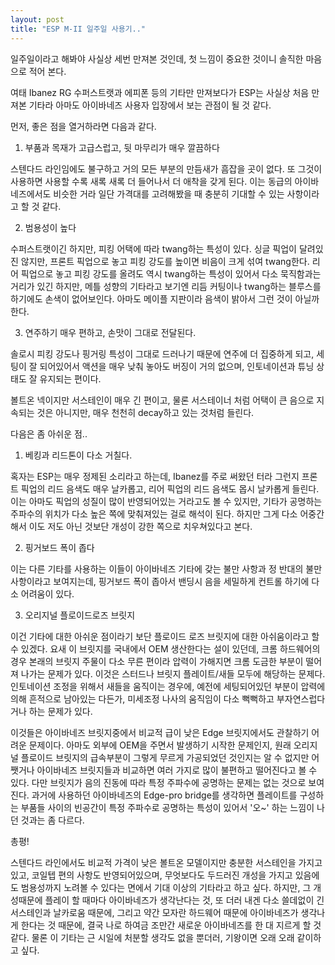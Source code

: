 ```yaml
---
layout: post
title: "ESP M-II 일주일 사용기.."
---
```


일주일이라고 해봐야 사실상 세번 만져본 것인데, 첫 느낌이 중요한 것이니 솔직한 마음으로 적어 본다.

여태 Ibanez RG 수퍼스트랫과 에피폰 등의 기타만 만져보다가 ESP는 사실상 처음 만져본 기타라 아마도 아이바네즈 사용자 입장에서 보는 관점이 될 것 같다. 

먼저, 좋은 점을 열거하라면 다음과 같다.

1) 부품과 목재가 고급스럽고, 뒷 마무리가 매우 깔끔하다

스텐다드 라인임에도 불구하고 거의 모든 부분의 만듬새가 흠잡을 곳이 없다. 또 그것이 사용하면 사용할 수록 새록 새록 더 들어나서 더 애착을 갖게 된다. 이는 동급의 아이바네즈에서도 비슷한 거라 일단 가격대를 고려해봤을 때 충분히 기대할 수 있는 사항이라고 할 것 같다.

2) 범용성이 높다

수퍼스트랫이긴 하지만, 피킹 어택에 따라 twang하는 특성이 있다. 싱글 픽업이 달려있진 않지만, 프론트 픽업으로 놓고 피킹 강도를 높이면 비음이 크게 섞여 twang한다. 리어 픽업으로 놓고 피킹 강도를 올려도 역시 twang하는 특성이 있어서 다소 묵직함과는 거리가 있긴 하지만, 메틀 성향의 기타라고 보기엔 리듬 커팅이나 twang하는 블루스를 하기에도 손색이 없어보인다. 아마도 메이플 지판이라 음색이 밝아서 그런 것이 아닐까 한다.

3) 연주하기 매우 편하고, 손맛이 그대로 전달된다.

솔로시 피킹 강도나 핑거링 특성이 그대로 드러나기 때문에 연주에 더 집중하게 되고, 세팅이 잘 되어있어서 액션을 매우 낮춰 놓아도 버징이 거의 없으며, 인토네이션과 튜닝 상태도 잘 유지되는 편이다.

볼트온 넥이지만 서스테인이 매우 긴 편이고, 물론 서스테이너 처럼 어택이 큰 음으로 지속되는 것은 아니지만, 매우 천천히 decay하고 있는 것처럼 들린다.

다음은 좀 아쉬운 점..

1) 베킹과 리드톤이 다소 거칠다.

혹자는 ESP는 매우 정제된 소리라고 하는데, Ibanez를 주로 써왔던 터라 그런지 프론트 픽업의 리드 음색도 매우 날카롭고, 리어 픽업의 리드 음색도 몹시 날카롭게 들린다. 이는 아마도 픽업의 성질이 많이 반영되어있는 거라고도 볼 수 있지만, 기타가 공명하는 주파수의 위치가 다소 높은 쪽에 맞춰져있는 걸로 해석이 된다. 하지만 그게 다소 어중간해서 이도 저도 아닌 것보단 개성이 강한 쪽으로 치우쳐있다고 본다.

2) 핑거보드 폭이 좁다

이는 다른 기타를 사용하는 이들이 아이바네즈 기타에 갖는 불만 사항과 정 반대의 불만사항이라고 보여지는데, 핑거보드 폭이 좁아서 밴딩시 음을 세밀하게 컨트롤 하기에 다소 어려움이 있다. 

3) 오리지널 플로이드로즈 브릿지

이건 기타에 대한 아쉬운 점이라기 보단 플로이드 로즈 브릿지에 대한 아쉬움이라고 할 수 있겠다. 요새 이 브릿지를 국내에서 OEM 생산한다는 설이 있던데, 크롬 하드웨어의 경우 본래의 브릿지 주물이 다소 무른 편이라 압력이 가해지면 크롬 도금한 부분이 떨어져 나가는 문제가 있다. 이것은 스터드나 브릿지 플레이트/새들 모두에 해당하는 문제다. 인토네이션 조정을 위해서 새들을 움직이는 경우에, 예전에 세팅되어있던 부분이 압력에 의해 흔적으로 남아있는 다든가, 미세조정 나사의 움직임이 다소 뻑뻑하고 부자연스럽다거나 하는 문제가 있다.

이것들은 아이바네즈 브릿지중에서 비교적 급이 낮은 Edge 브릿지에서도 관찰하기 어려운 문제이다. 아마도 외부에 OEM을 주면서 발생하기 시작한 문제인지, 원래 오리지널 플로이드 브릿지의 급속부분이 그렇게 무르게 가공되었던 것인지는 알 수 없지만 어쨋거나 아이바네즈 브릿지들과 비교하면 여러 가지로 많이 불편하고 떨어진다고 볼 수 있다. 다만 브릿지가 음의 진동에 따라 특정 주파수에 공명하는 문제는 없는 것으로 보여진다. 과거에 사용하던 아이바네즈의 Edge-pro bridge를 생각하면 플레이트를 구성하는 부품들 사이의 빈공간이 특정 주파수로 공명하는 특성이 있어서 '오~' 하는 느낌이 나던 것과는 좀 다르다.

총평!

스텐다드 라인에서도 비교적 가격이 낮은 볼트온 모델이지만 충분한 서스테인을 가지고 있고, 코일텝 편의 사항도 반영되어있으며, 무엇보다도 두드러진 개성을 가지고 있음에도 범용성까지 노려볼 수 있다는 면에서 기대 이상의 기타라고 하고 싶다. 하지만, 그 개성때문에 플레이 할 때마다 아이바네즈가 생각난다는 것, 또 더러 내겐 다소 쓸데없이 긴 서스테인과 날카로움 때문에, 그리고 약간 모자란 하드웨어 때문에 아이바네즈가 생각나게 한다는 것 때문에, 결국 나로 하여금 조만간 새로운 아이바네즈를 한 대 지르게 할 것 같다. 물론 이 기타는 근 시일에 처분할 생각도 없을 뿐더러, 기왕이면 오래 오래 같이하고 싶다.



